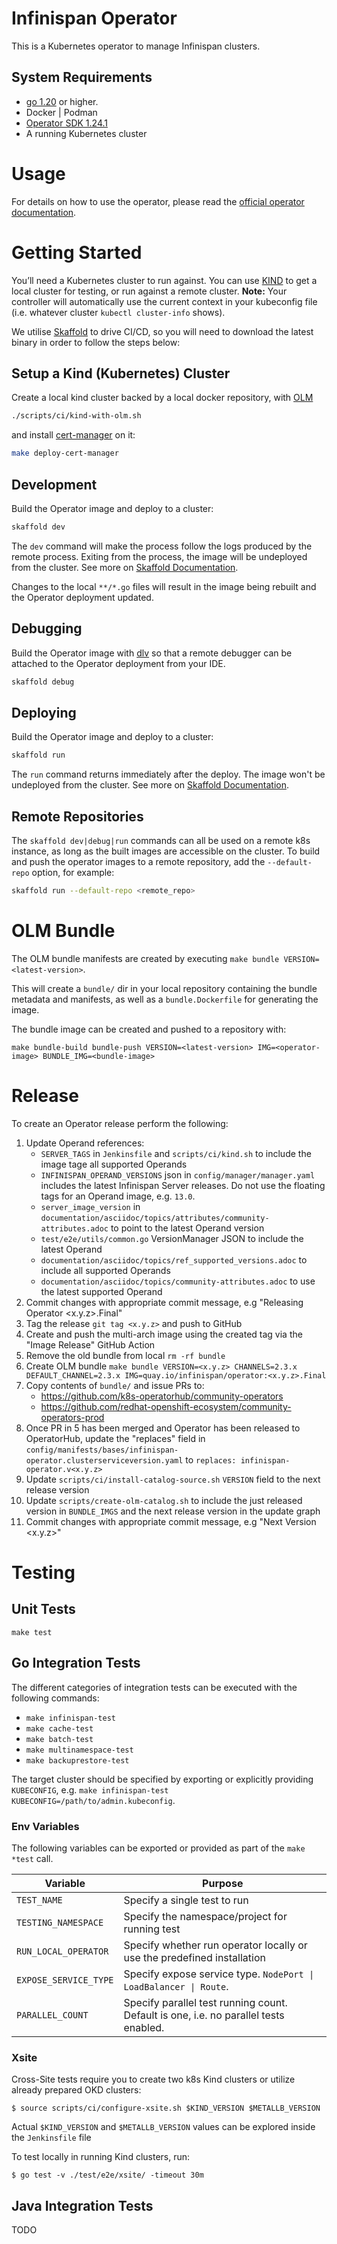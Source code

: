 # Infinispan Operator

This is a Kubernetes operator to manage Infinispan clusters.

## System Requirements

* [go 1.20](https://github.com/golang/go) or higher.
* Docker | Podman
* [Operator SDK 1.24.1](https://github.com/operator-framework/operator-sdk/releases/download/v1.24.1/operator-sdk_linux_amd64)
* A running Kubernetes cluster

# Usage

For details on how to use the operator, please read the [official operator documentation](https://infinispan.org/docs/infinispan-operator/main/operator.html).

# Getting Started
You’ll need a Kubernetes cluster to run against. You can use [KIND](https://sigs.k8s.io/kind) to get a local cluster for testing, or run against a remote cluster.
**Note:** Your controller will automatically use the current context in your kubeconfig file (i.e. whatever cluster `kubectl cluster-info` shows).

We utilise [Skaffold](https://skaffold.dev/) to drive CI/CD, so you will need to download the latest binary in order to
follow the steps below:

## Setup a Kind (Kubernetes) Cluster

Create a local kind cluster backed by a local docker repository, with [OLM](https://olm.operatorframework.io/)

```sh
./scripts/ci/kind-with-olm.sh
```

and install [cert-manager](https://cert-manager.io) on it:

```sh
make deploy-cert-manager
```

## Development
Build the Operator image and deploy to a cluster:

```sh
skaffold dev
```

The `dev` command will make the process follow the logs produced by the remote process.
Exiting from the process, the image will be undeployed from the cluster.
See more on [Skaffold Documentation](https://skaffold.dev/docs/).

Changes to the local `**/*.go` files will result in the image being rebuilt and the Operator deployment updated.

## Debugging
Build the Operator image with [dlv](https://github.com/go-delve/delve) so that a remote debugger can be attached
to the Operator deployment from your IDE.

```sh
skaffold debug
```

## Deploying
Build the Operator image and deploy to a cluster:

```sh
skaffold run
```

The `run` command returns immediately after the deploy.
The image won't be undeployed from the cluster.
See more on [Skaffold Documentation](https://skaffold.dev/docs/).

## Remote Repositories
The `skaffold dev|debug|run` commands can all be used on a remote k8s instance, as long as the built images are accessible
on the cluster. To build and push the operator images to a remote repository, add the `--default-repo` option, for example:

```sh
skaffold run --default-repo <remote_repo>
```

# OLM Bundle
The OLM bundle manifests are created by executing `make bundle VERSION=<latest-version>`.

This will create a `bundle/` dir in your local repository containing the bundle metadata and manifests, as well as a
`bundle.Dockerfile` for generating the image.

The bundle image can be created and pushed to a repository with:

```
make bundle-build bundle-push VERSION=<latest-version> IMG=<operator-image> BUNDLE_IMG=<bundle-image>
```

# Release
To create an Operator release perform the following:

1. Update Operand references:
   - `SERVER_TAGS` in `Jenkinsfile` and `scripts/ci/kind.sh` to include the image tage all supported Operands
   - `INFINISPAN_OPERAND_VERSIONS` json in `config/manager/manager.yaml` includes the latest Infinispan Server releases. Do not use the floating tags for an Operand image, e.g. `13.0`.
   - `server_image_version` in `documentation/asciidoc/topics/attributes/community-attributes.adoc` to point to the latest Operand version
   - `test/e2e/utils/common.go` VersionManager JSON to include the latest Operand
   - `documentation/asciidoc/topics/ref_supported_versions.adoc` to include all supported Operands
   - `documentation/asciidoc/topics/community-attributes.adoc` to use the latest supported Operand
2. Commit changes with appropriate commit message, e.g "Releasing Operator <x.y.z>.Final"
3. Tag the release `git tag <x.y.z>` and push to GitHub
4. Create and push the multi-arch image using the created tag via the "Image Release" GitHub Action
5. Remove the old bundle from local `rm -rf bundle`
6. Create OLM bundle `make bundle VERSION=<x.y.z> CHANNELS=2.3.x DEFAULT_CHANNEL=2.3.x IMG=quay.io/infinispan/operator:<x.y.z>.Final`
7. Copy contents of `bundle/` and issue PRs to:
    - https://github.com/k8s-operatorhub/community-operators
    - https://github.com/redhat-openshift-ecosystem/community-operators-prod
8. Once PR in 5 has been merged and Operator has been released to OperatorHub, update the "replaces" field in `config/manifests/bases/infinispan-operator.clusterserviceversion.yaml`
to `replaces: infinispan-operator.v<x.y.z>`
9. Update `scripts/ci/install-catalog-source.sh` `VERSION` field to the next release version
10. Update `scripts/create-olm-catalog.sh` to include the just released version in `BUNDLE_IMGS` and the next release version in the update graph
11. Commit changes with appropriate commit message, e.g "Next Version <x.y.z>"

# Testing

## Unit Tests

`make test`

## Go Integration Tests

The different categories of integration tests can be executed with the following commands:

- `make infinispan-test`
- `make cache-test`
- `make batch-test`
- `make multinamespace-test`
- `make backuprestore-test`

The target cluster should be specified by exporting or explicitly providing `KUBECONFIG`, e.g. `make infinispan-test KUBECONFIG=/path/to/admin.kubeconfig`.

### Env Variables
The following variables can be exported or provided as part of the `make *test` call.

| Variable              | Purpose                                                                              |
|-----------------------|--------------------------------------------------------------------------------------|
| `TEST_NAME`           | Specify a single test to run                                                         |
| `TESTING_NAMESPACE`   | Specify the namespace/project for running test                                       |
| `RUN_LOCAL_OPERATOR`  | Specify whether run operator locally or use the predefined installation              |
| `EXPOSE_SERVICE_TYPE` | Specify expose service type. `NodePort \| LoadBalancer \| Route`.                    |
| `PARALLEL_COUNT`      | Specify parallel test running count. Default is one, i.e. no parallel tests enabled. |

### Xsite
Cross-Site tests require you to create two k8s Kind clusters or utilize already prepared OKD clusters:
```
$ source scripts/ci/configure-xsite.sh $KIND_VERSION $METALLB_VERSION
```

Actual `$KIND_VERSION` and `$METALLB_VERSION` values can be explored inside the `Jenkinsfile` file 

To test locally in running Kind clusters, run:
```
$ go test -v ./test/e2e/xsite/ -timeout 30m
```

## Java Integration Tests
TODO
